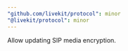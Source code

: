 ```yaml
---
"github.com/livekit/protocol": minor
"@livekit/protocol": minor
---
```


Allow updating SIP media encryption.
